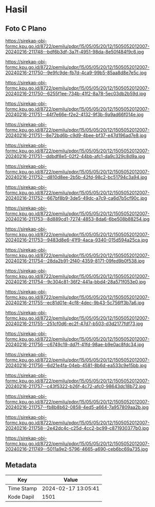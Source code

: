 # Hasil

## Foto C Plano

https://sirekap-obj-formc.kpu.go.id/8722/pemilu/pdpr/15/05/05/20/12/1505052012007-20240216-211748--bdf6b3df-3a7f-4951-98da-8e50f484f9c6.jpg

https://sirekap-obj-formc.kpu.go.id/8722/pemilu/pdpr/15/05/05/20/12/1505052012007-20240216-211750--9e9fc9de-fb7d-4ca9-99b5-85aa8d8e7e5c.jpg

https://sirekap-obj-formc.kpu.go.id/8722/pemilu/pdpr/15/05/05/20/12/1505052012007-20240216-211750--6255f1ee-734b-41f2-8a78-5ec03db2b59d.jpg

https://sirekap-obj-formc.kpu.go.id/8722/pemilu/pdpr/15/05/05/20/12/1505052012007-20240216-211751--44f7e66e-f2e2-4132-9f3b-9a9ad66f014e.jpg

https://sirekap-obj-formc.kpu.go.id/8722/pemilu/pdpr/15/05/05/20/12/1505052012007-20240216-211751--8e72bd6b-c9d9-4bee-bf37-e47d196ad7e8.jpg

https://sirekap-obj-formc.kpu.go.id/8722/pemilu/pdpr/15/05/05/20/12/1505052012007-20240216-211751--ddbdf8e5-02f2-44bb-afc1-da9c329c8d9a.jpg

https://sirekap-obj-formc.kpu.go.id/8722/pemilu/pdpr/15/05/05/20/12/1505052012007-20240216-211752--d810d8ee-2b5b-42fd-98c2-bc51794c3a94.jpg

https://sirekap-obj-formc.kpu.go.id/8722/pemilu/pdpr/15/05/05/20/12/1505052012007-20240216-211752--667bf8b9-3de5-49dc-a7c9-ca6d7b5cf90c.jpg

https://sirekap-obj-formc.kpu.go.id/8722/pemilu/pdpr/15/05/05/20/12/1505052012007-20240216-211753--8d889cd1-7274-4853-8da6-6be508b88254.jpg

https://sirekap-obj-formc.kpu.go.id/8722/pemilu/pdpr/15/05/05/20/12/1505052012007-20240216-211753--9483d8e6-41f9-4aca-9340-015d594a25ca.jpg

https://sirekap-obj-formc.kpu.go.id/8722/pemilu/pdpr/15/05/05/20/12/1505052012007-20240216-211754--28da2b91-2f40-4359-8171-09fed9b0f538.jpg

https://sirekap-obj-formc.kpu.go.id/8722/pemilu/pdpr/15/05/05/20/12/1505052012007-20240216-211754--9c304c81-36f2-441a-bbd4-28a571f053e0.jpg

https://sirekap-obj-formc.kpu.go.id/8722/pemilu/pdpr/15/05/05/20/12/1505052012007-20240216-211755--ec81d01e-4cf8-4dec-9b43-5c756ff3b7a6.jpg

https://sirekap-obj-formc.kpu.go.id/8722/pemilu/pdpr/15/05/05/20/12/1505052012007-20240216-211755--251cf0d6-ec2f-47d7-b503-d3d2177fdf73.jpg

https://sirekap-obj-formc.kpu.go.id/8722/pemilu/pdpr/15/05/05/20/12/1505052012007-20240216-211756--c6749c19-dd7f-41fd-98ae-b9e0ac8fdc34.jpg

https://sirekap-obj-formc.kpu.go.id/8722/pemilu/pdpr/15/05/05/20/12/1505052012007-20240216-211756--6d21e4fa-04eb-4581-8b6d-ea533c9e15bb.jpg

https://sirekap-obj-formc.kpu.go.id/8722/pemilu/pdpr/15/05/05/20/12/1505052012007-20240216-211757--c43f5322-b26f-4c72-afc0-98643dc18b72.jpg

https://sirekap-obj-formc.kpu.go.id/8722/pemilu/pdpr/15/05/05/20/12/1505052012007-20240216-211757--fb8b8b62-0858-4ed5-a664-7a957809aa2b.jpg

https://sirekap-obj-formc.kpu.go.id/8722/pemilu/pdpr/15/05/05/20/12/1505052012007-20240216-211758--2e42dc4c-c25d-4cc2-bc99-c871930377b0.jpg

https://sirekap-obj-formc.kpu.go.id/8722/pemilu/pdpr/15/05/05/20/12/1505052012007-20240216-211749--5011a9e2-5796-4665-a690-ceb6bc69a735.jpg


## Metadata

| Key        | Value               |
| ---------- | ------------------- |
| Time Stamp | 2024-02-17 13:05:41 |
| Kode Dapil | 1501                |



